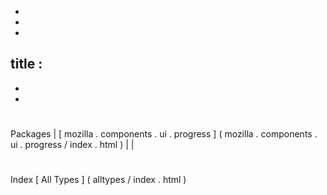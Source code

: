 -
-
-
title
:
-
-
-
#
#
#
Packages
|
[
mozilla
.
components
.
ui
.
progress
]
(
mozilla
.
components
.
ui
.
progress
/
index
.
html
)
|
|
#
#
#
Index
[
All
Types
]
(
alltypes
/
index
.
html
)
